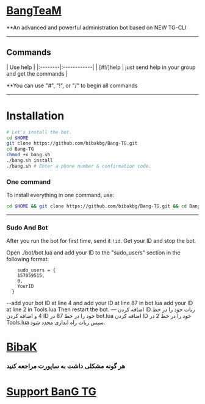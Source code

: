 # [BangTeaM](https://telegram.me/bang_team)

**An advanced and powerful administration bot based on NEW TG-CLI


* * *

## Commands

| Use help |
|:--------|:------------|
| [#!/]help | just send help in your group and get the commands |

**You can use "#", "!", or "/" to begin all commands

* * *

# Installation

```sh
# Let's install the bot.
cd $HOME
git clone https://github.com/bibakbg/Bang-TG.git
cd Bang-TG
chmod +x bang.sh
./bang.sh install
./bang.sh # Enter a phone number & confirmation code.
```
### One command
To install everything in one command, use:
```sh
cd $HOME && git clone https://github.com/bibakbg/Bang-TG.git && cd Bang-TG && chmod +x bang.sh && ./bang.sh install && ./bang.sh
```

* * *

### Sudo And Bot
After you run the bot for first time, send it `!id`. Get your ID and stop the bot.

Open ./bot/bot.lua and add your ID to the "sudo_users" section in the following format:
```
    sudo_users = {
    157059515,
    0,
    YourID
  }
```
--add your bot ID at line 4 and add your ID at line 87 in bot.lua
add your ID at line 2 in Tools.lua
Then restart the bot.
— اضافه کردن ID ربات خود را در خط 4 و اضافه کردن ID خود را در خط 87 در bot.lua اضافه کردن ID خود را در خط 2 در Tools.lua سپس ربات راه اندازی مجدد شود.
# [BibaK](https://telegram.me/Bibak_BG)

### هر گونه مشکلی داشت به ساپورت مراجعه کنید
# [Support BanG TG](https://t.me/joinchat/AAAAAEJEWbuiI2275BRIDg)
